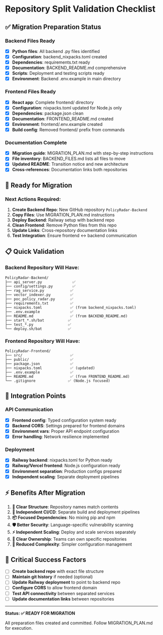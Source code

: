 # Repository Split Validation Checklist

## ✅ Migration Preparation Status

### Backend Files Ready
- [x] **Python files**: All backend .py files identified
- [x] **Configuration**: backend_nixpacks.toml created  
- [x] **Dependencies**: requirements.txt ready
- [x] **Documentation**: BACKEND_README.md comprehensive
- [x] **Scripts**: Deployment and testing scripts ready
- [x] **Environment**: Backend .env.example in main directory

### Frontend Files Ready  
- [x] **React app**: Complete frontend/ directory
- [x] **Configuration**: nixpacks.toml updated for Node.js only
- [x] **Dependencies**: package.json clean
- [x] **Documentation**: FRONTEND_README.md created
- [x] **Environment**: frontend/.env.example created
- [x] **Build config**: Removed frontend/ prefix from commands

### Documentation Complete
- [x] **Migration guide**: MIGRATION_PLAN.md with step-by-step instructions
- [x] **File inventory**: BACKEND_FILES.md lists all files to move
- [x] **Updated README**: Transition notice and new architecture
- [x] **Cross-references**: Documentation links both repositories

## 🚀 Ready for Migration

### Next Actions Required:
1. **Create Backend Repo**: New GitHub repository `PolicyRadar-Backend`
2. **Copy Files**: Use MIGRATION_PLAN.md instructions
3. **Deploy Backend**: Railway setup with backend repo
4. **Clean Frontend**: Remove Python files from this repo  
5. **Update Links**: Cross-repository documentation links
6. **Test Integration**: Ensure frontend ↔ backend communication

## 📋 Quick Validation

### Backend Repository Will Have:
```
PolicyRadar-Backend/
├── api_server.py              ✅
├── config/settings.py         ✅  
├── rag_service.py            ✅
├── vector_indexer.py         ✅
├── poc_policy_radar.py       ✅
├── requirements.txt          ✅
├── nixpacks.toml             ✅ (from backend_nixpacks.toml)
├── .env.example              ✅
├── README.md                 ✅ (from BACKEND_README.md)
├── start_*.sh/bat           ✅
├── test_*.py                ✅
└── deploy.sh/bat            ✅
```

### Frontend Repository Will Have:
```  
PolicyRadar-Frontend/
├── src/                      ✅
├── public/                   ✅
├── package.json              ✅
├── nixpacks.toml             ✅ (updated)
├── .env.example              ✅
├── README.md                 ✅ (from FRONTEND_README.md)
└── .gitignore               ✅ (Node.js focused)
```

## 🔗 Integration Points

### API Communication
- [x] **Frontend config**: Typed configuration system ready
- [x] **Backend CORS**: Settings prepared for frontend domains
- [x] **Environment vars**: Proper API endpoint configuration
- [x] **Error handling**: Network resilience implemented

### Deployment
- [x] **Railway backend**: nixpacks.toml for Python ready
- [x] **Railway/Vercel frontend**: Node.js configuration ready
- [x] **Environment separation**: Production configs prepared
- [x] **Independent scaling**: Separate deployment pipelines

## ⚡ Benefits After Migration

1. **🎯 Clear Structure**: Repository names match contents
2. **🔄 Independent CI/CD**: Separate build and deployment pipelines  
3. **📦 Focused Dependencies**: No mixing pip and npm
4. **🛡️ Better Security**: Language-specific vulnerability scanning
5. **⚡ Independent Scaling**: Deploy and scale services separately
6. **👥 Clear Ownership**: Teams can own specific repositories
7. **🔧 Reduced Complexity**: Simpler configuration management

## 🚨 Critical Success Factors

- [ ] **Create backend repo** with exact file structure
- [ ] **Maintain git history** if needed (optional)
- [ ] **Update Railway deployment** to point to backend repo
- [ ] **Configure CORS** to allow frontend domain
- [ ] **Test API connectivity** between separated services
- [ ] **Update documentation links** between repositories

---

**Status: ✅ READY FOR MIGRATION**

All preparation files created and committed. Follow MIGRATION_PLAN.md for execution.